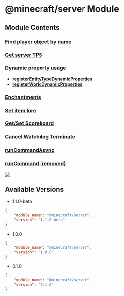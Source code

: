 # @minecraft/server Module

## Module Contents

### [Find player object by name](./find_player_by_name.md)

### [Get server TPS](./TicksPerSecond.js)

### Dynamic property usage
  - [**registerEntityTypeDynamicProperties**](./DynamicProperty/registerEntityTypeDynamicProperties.js)
  - [**registerWorldDynamicProperties**](./DynamicProperty/registerWorldDynamicProperties.js)

### [Enchantments](./Enchantment/enchantment.js)

### [Set item lore](./setLore/index.js)

### [Get/Set Scoreboard](./scoreboard/index.js)

### [Cancel Watchdog Terminate](./watchdog/beforeWatchdogTerminate.js)

### [runCommandAsync](./runCommandAsync.md)

### [runCommand (removed)](./runCommand.md)

![](https://media.discordapp.net/attachments/852517995308646410/1009680002209546240/unknown.png)

## Available Versions
- 1.1.0-beta
```json
{
    "module_name": "@minecraft/server",
    "version": "1.1.0-beta"
}
```
- 1.0.0
```json
{
    "module_name": "@minecraft/server",
    "version": "1.0.0"
}
```
- 0.1.0
```json
{
    "module_name": "@minecraft/server",
    "version": "0.1.0"
}
```
